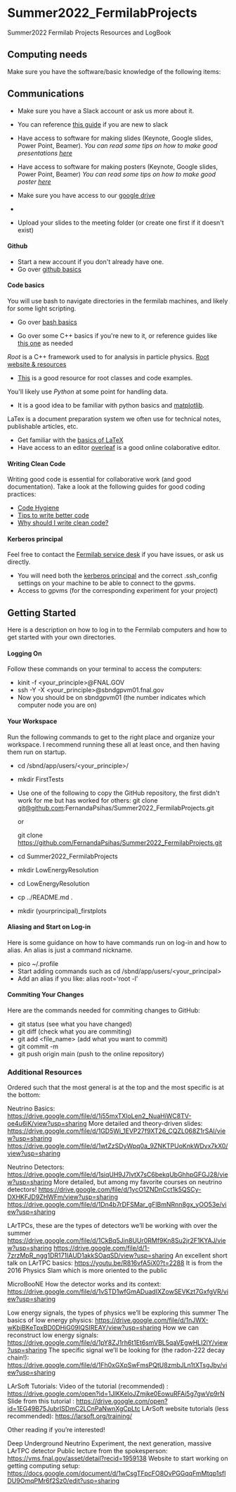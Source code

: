 # Summer2022_FermilabProjects
Summer2022 Fermilab Projects Resources and LogBook 

## Computing needs
Make sure you have the software/basic knowledge of the following items:

## Communications 
- Make sure you have a Slack account or ask us more about it. 
- You can reference [this guide](https://slack.com/help/categories/360000049063#slack-101) if you are new to slack 

- Have access to software for making slides (Keynote, Google slides, Power Point, Beamer). 
*You can read some tips on how to make good presentations [here](http://fernandapsihas.com/pdfs/YNTutorialHowToMakeTalks.pdf)*

- Have access to software for making posters (Keynote, Google slides, Power Point, Beamer)
*You can read some tips on how to make good poster [here](http://fernandapsihas.com/pdfs/201806PosterTutorial.pdf)*

- Make sure you have access to our [google drive](https://drive.google.com/drive/folders/1BupXqZLntiGN9Y2N8VzvRJw5IiBG0abo?usp=sharing) 
- 
- Upload your slides to the meeting folder (or create one first if it doesn't exist)

#### Github 
- Start a new account if you don't already have one. 
- Go over [github basics](https://guides.github.com/activities/hello-world/)

#### Code basics
You will use bash to navigate directories in the fermilab machines, and likely for some light scripting. 
- Go over [bash basics](https://towardsdatascience.com/basics-of-bash-for-beginners-92e53a4c117a)

- Go over some C++ basics if you're new to it, or reference guides like [this one](https://www.cplusplus.com/doc/tutorial/) as needed

*Root* is a C++ framework used to for analysis in particle physics. [Root website & resources](https://root.cern/) 
- [This](https://root.cern.ch/root/htmldoc/guides/primer/ROOTPrimer.html) is a good resource for root classes and code examples.  

You'll likely use *Python* at some point for handling data. 
- It is a good idea to be familiar with python basics and [matplotlib](https://matplotlib.org/stable/tutorials/index.html). 

LaTex is a document preparation system we often use for technical notes, publishable articles, etc. 
- Get familiar with the [basics of LaTeX](https://www.latex-project.org/)
- Have access to an editor [overleaf](https://www.overleaf.com/) is a good online colaborative editor.


#### Writing Clean Code 
Writing good code is essential for collaborative work (and good documentation). Take a look at the following guides for good coding practices: 
- [Code Hygiene](https://anishmahapatra.medium.com/code-hygiene-dont-laugh-it-off-2a5aebcdd84b)
- [Tips to write better code](https://www.geeksforgeeks.org/7-tips-to-write-clean-and-better-code-in-2020/)
- [Why should I write clean code?](https://blog.echobind.com/why-should-i-write-clean-code-6068548dbd7e)


#### Kerberos principal
Feel free to contact the [Fermilab service desk](https://fermi.servicenowservices.com/wp) if you have issues, or ask us directly. 
- You will need both the [kerberos principal](https://fermi.servicenowservices.com/kb_view.do?sysparm_article=KB0011306) and the correct .ssh_config settings on your machine to be able to connect to the gpvms. 
- Access to gpvms (for the corresponding experiment for your project)


## Getting Started
Here is a description on how to log in to the Fermilab computers and how to get 
started with your own directories.

#### Logging On
Follow these commands on your terminal to access the computers: 
- kinit -f <your_principle>@FNAL.GOV
- ssh -Y -X <your_principle>@sbndgpvm01.fnal.gov 
- Now you should be on sbndgpvm01 (the number indicates which computer node you are on)

#### Your Workspace
Run the following commands to get to the right place and organize your workspace. I 
recommend running these all at least once, and then having them run on startup.
- cd /sbnd/app/users/<your_principle>/
- mkdir FirstTests
- Use one of the following to copy the GitHub repository, the first didn't work for me but has worked for others:
  git clone git@github.com:FernandaPsihas/Summer2022_FermilabProjects.git
  
  or

  git clone https://github.com/FernandaPsihas/Summer2022_FermilabProjects.git 

- cd Summer2022_FermilabProjects
- mkdir LowEnergyResolution
- cd LowEnergyResolution
- cp ../README.md .
- mkdir (yourprincipal)_firstplots

#### Aliasing and Start on Log-in
Here is some guidance on how to have commands run on log-in and how to alias. An alias is just a command nickname.
- pico ~/.profile
- Start adding commands such as cd /sbnd/app/users/<your_principal>
- Add an alias if you like: alias root='root -l' 

#### Commiting Your Changes
Here are the commands needed for commiting changes to GitHub:
- git status (see what you have changed)
- git diff (check what you are commiting)
- git add <file_name> (add what you want to commit)
- git commit -m <message>
- git push origin main (push to the online repository)
  
### Additional Resources

Ordered such that the most general is at the top and the most specific is at the bottom:

Neutrino Basics: https://drive.google.com/file/d/1j55mxTXloLen2_NuaHiWC8TV-oe4u6iK/view?usp=sharing
More detailed and theory-driven slides: 
https://drive.google.com/file/d/1GD5Wi_1EVP27f9XT26_CQZL068Z1rSAI/view?usp=sharing
https://drive.google.com/file/d/1wtZzSDyWpq0a_9ZNKTPUoKnkWDvx7kX0/view?usp=sharing

Neutrino Detectors: https://drive.google.com/file/d/1siqUH9J7lvtX7sC6bekqUbGhhpGFGJ28/view?usp=sharing
More detailed, but among my favorite courses on neutrino detectors! 
https://drive.google.com/file/d/1ycO1ZNDnCct1k5QSCy-DXHKFJD9ZHWFm/view?usp=sharing
https://drive.google.com/file/d/1Dn4b7rDFSMar_gFlBmNRnn8gx_yOO53e/view?usp=sharing

LArTPCs, these are the types of detectors we’ll be working with over the summer
https://drive.google.com/file/d/1CkBq5Jin8UUr0RMf9Kn8Su2jr2F1KYAJ/view?usp=sharing
https://drive.google.com/file/d/1-7zrzMpR_ngg1DR171IAUD1akkSOaqSD/view?usp=sharing
An excellent short talk on LArTPC basics: https://youtu.be/R816vfA5iX0?t=2288
It is from the 2016 Physics Slam which is more oriented to the public

MicroBooNE
How the detector works and its context:
https://drive.google.com/file/d/1vSTD1wfGmADuadIXZowSEVKzt7GxfgVR/view?usp=sharing 


Low energy signals, the types of physics we’ll be exploring this summer
The basics of low energy physics: https://drive.google.com/file/d/1nJWX-wKbjBKeTpxBD0DHiG09IQSIREAY/view?usp=sharing
How we can reconstruct low energy signals:
https://drive.google.com/file/d/1pY8ZJ1rh6t1Et6smVBL5qaVEgwHLI2lY/view?usp=sharing
The specific signal we’ll be looking for (the radon-222 decay chain!): 
https://drive.google.com/file/d/1Fh0xGXpSwFmsPQtU8zmbJLn1tXTsgJby/view?usp=sharing

LArSoft Tutorials:
Video of the tutorial (recommended) : https://drive.google.com/open?id=1JIKKeloJZmjke0EowuRFAi5g7gwVp9rN
Slide from this tutorial	: https://drive.google.com/open?id=1EG49B75JubrISDmC2LCnPaNwnXgCpLtc
LArSoft website tutorials (less recommended): https://larsoft.org/training/

Other reading if you’re interested! 

Deep Underground Neutrino Experiment, the next generation, massive LArTPC detector
Public lecture from the spokesperson: https://vms.fnal.gov/asset/detail?recid=1959138 
Website to start working on getting computing setup: 
https://docs.google.com/document/d/1wCsgTFpcFO8OvPGGqqFmMtqp1sflDU9OmqPMr6f2Sz0/edit?usp=sharing


	


